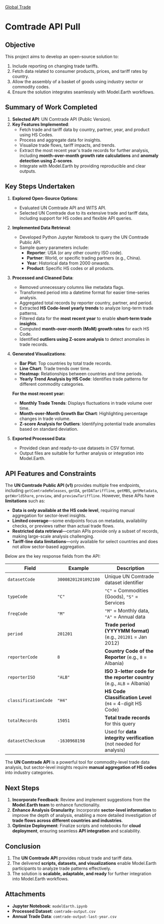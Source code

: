 [Global Trade](../)
# Comtrade API Pull

## Objective
This project aims to develop an open-source solution to:
1. Include reporting on changing trade tariffs.
2. Fetch data related to consumer products, prices, and tariff rates by country.
3. Allow the assembly of a basket of goods using industry sector or commodity codes.
4. Ensure the solution integrates seamlessly with Model.Earth workflows.

## Summary of Work Completed
1. **Selected API**: UN Comtrade API (Public Version).
2. **Key Features Implemented**: 
   - Fetch trade and tariff data by country, partner, year, and product using HS Codes.
   - Process and aggregate data for insights.
   - Visualize trade flows, tariff impacts, and trends.
   - Extract the most recent year's trade records for further analysis, including **month-over-month growth rate calculations** and **anomaly detection using Z-scores**.
   - Integrate with Model.Earth by providing reproducible and clear outputs.

## Key Steps Undertaken
1. **Explored Open-Source Options**:
   - Evaluated UN Comtrade API and WITS API.
   - Selected UN Comtrade due to its extensive trade and tariff data, including support for HS codes and flexible API queries.

2. **Implemented Data Retrieval**:
   - Developed Python Jupyter Notebook to query the UN Comtrade Public API.
   - Sample query parameters include:
     - **Reporter**: USA (or any other country ISO code).
     - **Partner**: World, or specific trading partners (e.g., China).
     - **Year**: Historical data from 2000 onwards.
     - **Product**: Specific HS codes or all products.

3. **Processed and Cleaned Data**:
   - Removed unnecessary columns like metadata flags.
   - Transformed period into a datetime format for easier time-series analysis.
   - Aggregated total records by reporter country, partner, and period.
   - Extracted **HS Code-level yearly trends** to analyze long-term trade patterns.
   - Filtered data for the **most recent year** to enable **short-term trade insights**.
   - Computed **month-over-month (MoM) growth rates** for each HS Code.
   - Identified **outliers using Z-score analysis** to detect anomalies in trade records.

4. **Generated Visualizations**:
   - **Bar Plot**: Top countries by total trade records.
   - **Line Chart**: Trade trends over time.
   - **Heatmap**: Relationships between countries and time periods.
   - **Yearly Trend Analysis by HS Code**: Identifies trade patterns for different commodity categories.

   **For the most recent year:**
   - **Monthly Trade Trends**: Displays fluctuations in trade volume over time.
   - **Month-over-Month Growth Bar Chart**: Highlighting percentage changes in trade volume.
   - **Z-score Analysis for Outliers**: Identifying potential trade anomalies based on standard deviation.

5. **Exported Processed Data**:
   - Provided clean and ready-to-use datasets in CSV format.
   - Output files are suitable for further analysis or integration into Model.Earth.

## **API Features and Constraints**

The **UN Comtrade Public API (v1)** provides multiple free endpoints, including `getComtradeReleases`, `getDA`, `getDATariffline`, `getMBS`, `getMetadata`, `getWorldShare`, `preview`, and `previewTariffline`. However, these APIs have **limitations** such as:
- **Data is only available at the HS code level**, requiring manual aggregation for sector-level insights.
- **Limited coverage**—some endpoints focus on metadata, availability checks, or previews rather than actual trade flows.
- **Restricted data retrieval**—certain APIs provide only a subset of records, making large-scale analysis challenging.
- **Tariff-line data limitations**—only available for select countries and does not allow sector-based aggregation.

Below are the key response fields from the API:

| **Field**             | **Example** | **Description** |
|----------------------|------------|----------------|
| `datasetCode`        | `30008201201092100` | Unique UN Comtrade dataset identifier |
| `typeCode`           | `"C"` | `"C"` = Commodities (Goods), `"S"` = Services |
| `freqCode`           | `"M"` | `"M"` = Monthly data, `"A"` = Annual data |
| `period`             | `201201` | **Trade period (YYYYMM format)** (e.g., `201201` = Jan 2012) |
| `reporterCode`       | `8` | **Country Code of the Reporter** (e.g., `8` = Albania) |
| `reporterISO`        | `"ALB"` | **ISO 3-letter code for the reporter country** (e.g., `ALB` = Albania) |
| `classificationCode` | `"H4"` | **HS Code Classification Level** (`H4` = 4-digit HS Code) |
| `totalRecords`       | `15051` | **Total trade records** for this query |
| `datasetChecksum`    | `-1630968198` | Used for **data integrity verification** (not needed for analysis) |

The **UN Comtrade API** is a powerful tool for commodity-level trade data analysis, but sector-level insights require **manual aggregation of HS codes** into industry categories.

## Next Steps
1. **Incorporate Feedback**: Review and implement suggestions from the **Model.Earth team** to enhance functionality.  
2. **Enhance Analysis Granularity**: Incorporate **sector-level information** to improve the depth of analysis, enabling a more detailed investigation of **trade flows across different countries and industries**.  
3. **Optimize Deployment**: Finalize scripts and notebooks for **cloud deployment**, ensuring seamless **API integration** and scalability.  

## Conclusion
1. The **UN Comtrade API** provides robust trade and tariff data.
2. The delivered **scripts, datasets, and visualizations** enable Model.Earth participants to analyze trade patterns effectively.
3. The solution is **scalable, adaptable, and ready** for further integration into Model.Earth workflows.

## Attachments
- **Jupyter Notebook**: `modelEarth.ipynb`
- **Processed Dataset**: `comtrade-output.csv`
- **Annual Trade Data**: `comtrade-output-last-year.csv`


